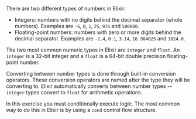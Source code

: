 There are two different types of numbers in Elixir:

- Integers: numbers with no digits behind the decimal separator (whole numbers). Examples are `-6`, `0`, `1`, `25`, `976` and `500000`.
- Floating-point numbers: numbers with zero or more digits behind the decimal separator. Examples are `-2.4`, `0.1`, `3.14`, `16.984025` and `1024.0`.

The two most common numeric types in Elixir are `integer` and `float`. An `integer` is a 32-bit integer and a `float` is a 64-bit double precision floating-point number.

Converting between number types is done through built-in conversion operators. These conversion operators are named after the type they will be converting to. Elixir automatically converts between number types -- `integer` types convert to `float` for arithmetic operations.

In this exercise you must conditionally execute logic. The most common way to do this in Elixir is by using a `cond` control flow structure.

